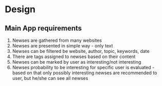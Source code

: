 # Design

## Main App requirements
1. Newses are gathered from many websites
2. Newses are presented in simple way - only text
3. Newses can be filtered be website, author, topic, keywords, date
5. There are tags assigned to newses based on their content
6. Newses can be marked by user as interesting/not interesting
7. Newses probability to be interesting for specific user is evaluated - based on that only possibly interesting newses are recommended to user, but he/she can see all newses

   
